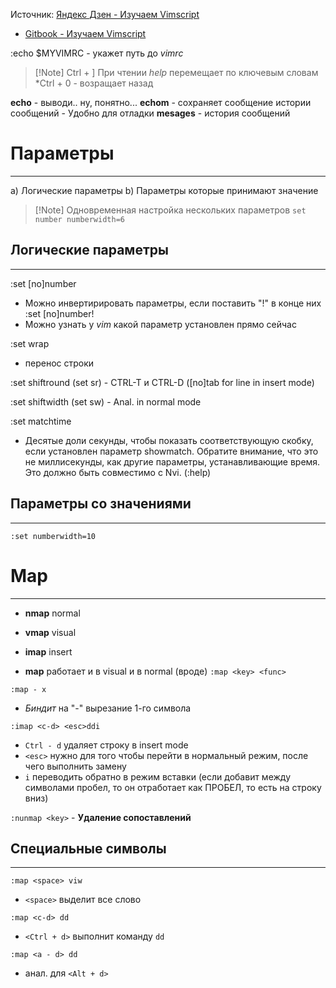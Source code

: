 
Источник: [Яндекс Дзен - Изучаем Vimscript](https://dzen.ru/a/Y4-F5wRroy5eNLj6?share_to=link)
- [Gitbook - Изучаем Vimscript](https://ithamsteri.gitbooks.io/vimscript/content/index.html)

:echo $MYVIMRC - укажет путь до *vimrc*

>[!Note] Ctrl + ]
> При чтении *help* перемещает по ключевым словам
> *Ctrl + 0 - возращает назад

**echo** - выводи.. ну, понятно...
**echom** - сохраняет сообщение истории сообщений 
    - Удобно для отладки
**mesages** - история сообщений

# Параметры
---
a) Логические параметры
b) Параметры которые принимают значение

> [!Note] Одновременная настройка нескольких параметров
`set number numberwidth=6`

## Логические параметры
---
:set [no]number
- Можно инвертирировать параметры, если поставить "!"  в конце них
    :set [no]number!
- Можно узнать у *vim* какой параметр установлен прямо сейчас

:set wrap 
- перенос строки

:set shiftround (set sr) 
    - CTRL-T и CTRL-D ([no]tab for line in insert mode)

:set shiftwidth (set sw)
    - Anal. in normal mode

:set matchtime
- Десятые доли секунды, чтобы показать соответствующую скобку, если установлен параметр showmatch.  Обратите внимание, что это не миллисекунды, как другие параметры, устанавливающие время.  Это должно быть совместимо с Nvi. (:help)

## Параметры со значениями
---
`:set numberwidth=10`

# Map
---
- **nmap** normal
- **vmap** visual
- **imap** insert

- **map** работает и в visual и в normal (вроде)
`:map <key> <func>`

`:map - x`
- *Биндит* на "-" вырезание 1-го символа 

`:imap <c-d> <esc>ddi`
- `Ctrl - d` удаляет строку в insert mode
- `<esc>` нужно для того чтобы перейти в нормальный режим, после чего выполнить замену
- `i` переводить обратно в режим вставки (если добавит между символами пробел, то он отработает как ПРОБЕЛ, то есть на строку вниз)

`:nunmap <key>` - **Удаление сопоставлений** 

## Специальные символы
--- 
`:map <space> viw`
- `<space>` выделит все слово

`:map <c-d> dd`
- `<Ctrl + d>` выполнит команду `dd`

`:map <a - d> dd`
- анал. для `<Alt + d>`

